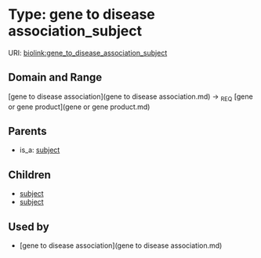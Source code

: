 
# Type: gene to disease association_subject




URI: [biolink:gene_to_disease_association_subject](https://w3id.org/biolink/vocab/gene_to_disease_association_subject)


## Domain and Range

[gene to disease association](gene to disease association.md) ->  <sub>REQ</sub> [gene or gene product](gene or gene product.md)

## Parents

 *  is_a: [subject](subject.md)

## Children

 *  [subject](gene_as_a_model_of_disease_association_subject.md)
 *  [subject](gene_has_variant_that_contributes_to_disease_association_subject.md)

## Used by

 * [gene to disease association](gene to disease association.md)
